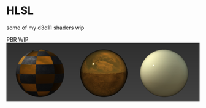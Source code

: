 # HLSL
some of my d3d11 shaders wip

PBR WIP
![alt text](https://github.com/hyunxiGit/HLSL/blob/master/1.jpg)
